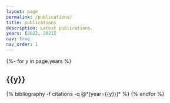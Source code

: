 ```yaml
---
layout: page
permalink: /publications/
title: publications
description: Latest publications.
years: [2022, 2021]
nav: true
nav_order: 1
---
```

<!-- _pages/publications.md -->
<div class="publications">

{%- for y in page.years %}
  <h2 class="year">{{y}}</h2>
  {% bibliography -f citations -q @*[year={{y}}]* %}
{% endfor %}

</div>

